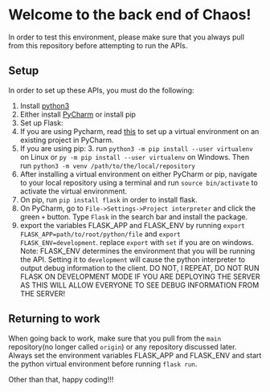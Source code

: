 # Welcome to the back end of Chaos!

In order to test this environment, please make sure that you always pull from this repository before attempting to run the APIs.

## Setup
In order to set up these APIs, you must do the following:

1. Install [python3](https://www.python.org/downloads/)
2. Either install [PyCharm](https://www.jetbrains.com/pycharm/) or install pip
3. Set up Flask:
  3. If you are using Pycharm, read [this](https://www.jetbrains.com/help/pycharm/creating-virtual-environment.html) to set up a virtual environment
      on an existing project in PyCharm.
  3. If you are using pip:
      3. run `python3 -m pip install --user virtualenv` on Linux or `py -m pip install --user virtualenv` on Windows. Then run `python3 -m venv /path/to/the/local/repository`
4. After installing a virtual environment on either PyCharm or pip, navigate to your local repository using a terminal and run `source bin/activate`
to activate the virtual environment.
5. On pip, run `pip install flask` in order to install flask.
6. On PyCharm, go to `File->Settings->Project interpreter` and click the green `+` button. Type `Flask` in the search bar and install the package.
7. export the variables FLASK_APP and FLASK_ENV by running `export FLASK_APP=path/to/root/python/file` and `export FLASK_ENV=development`. replace `export` with `set` if you are on windows.
Note: FLASK_ENV determines the environment that you will be running the API. Setting it to  `development` will cause the python interpreter to output debug information to the client.
DO NOT, I REPEAT, DO NOT RUN FLASK ON DEVELOPMENT MODE IF YOU ARE DEPLOYING THE SERVER AS THIS WILL ALLOW EVERYONE TO SEE DEBUG INFORMATION FROM THE SERVER!


## Returning to work

When going back to work, make sure that you pull from the `main` repository(no longer called `origin`) or any repository discussed later. Always set the environment variables FLASK_APP and FLASK_ENV and start the python virtual environment before running `flask run`.

Other than that, happy coding!!!





